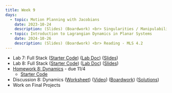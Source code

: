 ```yaml
---
title: Week 9
days:
  - topic: Motion Planning with Jacobians
    date: 2023-10-24
    description: (Slides) (Boardwork) <br> Singularities / Manipulability / Redundant Manipulators <br> Reading - MLS 3.4
  - topic: Introduction to Lagrangian Dynamics in Planar Systems
    date: 2024-10-26
    description: (Slides) (Boardwork) <br> Reading - MLS 4.2
---
```


- Lab 7: Full Stack ([Starter Code](https://github.com/ucb-ee106/106a-fa23-labs-starter/tree/main/lab7)) ([Lab Doc](./assets/labs/lab7.pdf)) ([Slides](./assets/labs/lab7_8_slides.pdf))
- Lab 8: Full Stack ([Starter Code](https://github.com/ucb-ee106/106a-fa23-labs-starter/tree/main/lab8)) ([Lab Doc](./assets/labs/lab8.pdf)) ([Slides](./assets/labs/lab7_8_slides.pdf))
- [Homework 8: Dynamics](./assets/homework/hw8_dynamics.pdf) - due 11/4
  - [Starter Code](./assets/homework/hw8_starter.zip)
- Discussion 8: Dynamics ([Worksheet](./assets/disc/disc8_dynamics.pdf)) ([Video](https://youtu.be/FWqiFV5Hn9M)) ([Boardwork](./assets/disc/disc8_boardwork.pdf)) ([Solutions](./assets/disc/disc8_sols.pdf))
- Work on Final Projects

<a id="Week10"></a>
